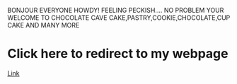 BONJOUR EVERYONE
HOWDY!
FEELING PECKISH....
NO PROBLEM
YOUR WELCOME TO CHOCOLATE CAVE
CAKE,PASTRY,COOKIE,CHOCOLATE,CUP CAKE AND MANY MORE
# Click here to redirect to my webpage
[Link](https://https://shreyashi18.github.io/gci.html/) 
